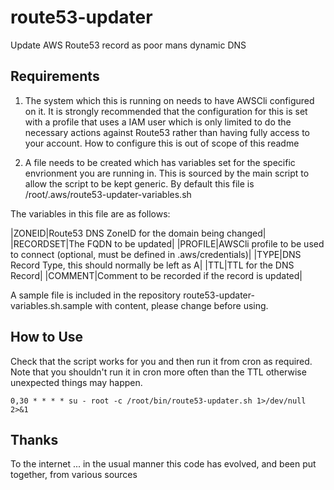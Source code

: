 # route53-updater

Update AWS Route53 record as poor mans dynamic DNS

## Requirements

1. The system which this is running on needs to have AWSCli configured on it.  It is strongly recommended that the configuration for this is set with a profile that uses a IAM user which is only limited to do the necessary actions against Route53 rather than having fully access to your account. How to configure this is out of scope of this readme

2. A file needs to be created which has variables set for the specific envrionment you are running in.  This is sourced by the main script to allow the script to be kept generic.  By default this file is /root/.aws/route53-updater-variables.sh

The variables in this file are as follows:

|ZONEID|Route53 DNS ZoneID for the domain being changed|
|RECORDSET|The FQDN to be updated|
|PROFILE|AWSCli profile to be used to connect (optional, must be defined in .aws/credentials)|
|TYPE|DNS Record Type, this should normally be left as A|
|TTL|TTL for the DNS Record|
|COMMENT|Comment to be recorded if the record is updated|

A sample file is included in the repository route53-updater-variables.sh.sample with content, please change before using.

## How to Use

Check that the script works for you and then run it from cron as required.  Note that you shouldn't run it in cron more often than the TTL otherwise unexpected things may happen.

`0,30 * * * * su - root -c /root/bin/route53-updater.sh 1>/dev/null 2>&1`

## Thanks

To the internet ... in the usual manner this code has evolved, and been put together, from various sources
